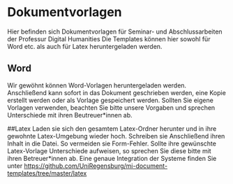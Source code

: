 # Dokumentvorlagen
Hier befinden sich Dokumentvorlagen für Seminar- und Abschlussarbeiten der Professur Digital Humanities
Die Templates können hier sowohl für Word etc. als auch für Latex heruntergeladen werden.

## Word
Wir gewöhnt können Word-Vorlagen heruntergeladen werden. Anschließend kann sofort in das Dokument geschrieben werden, eine Kopie erstellt werden oder als Vorlage gespeichert werden.
Sollten Sie eigene Vorlagen verwenden, beachten Sie bitte unsere Vorgaben und sprechen Unterschiede mit ihren Beutreuer*innen ab.

##Latex
Laden sie sich den gesamtem Latex-Ordner herunter und in ihre gewohnte Latex-Umgebung wieder hoch. Schreiben sie Anschließend ihren Inhalt in die Datei. So vermeiden sie Form-Fehler. Sollte ihre gewünschte Latex-Vorlage Unterschiede aufweisen, so sprechen Sie diese bitte mit ihren Betreuer*innen ab. Eine genaue Integration der Systeme finden Sie unter https://github.com/UniRegensburg/mi-document-templates/tree/master/latex
